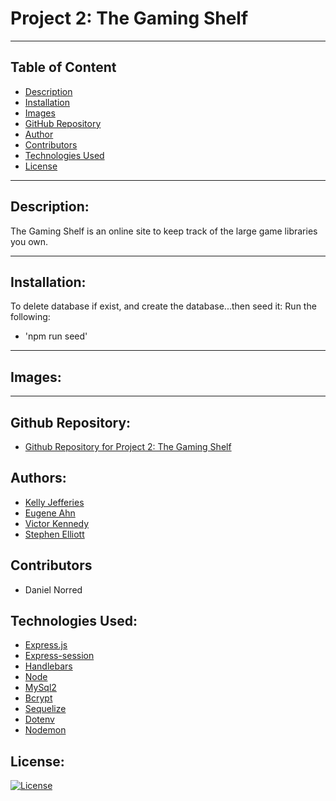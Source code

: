 # Project 2: The Gaming Shelf
-------

## Table of Content

- [Description](#description)
- [Installation](#installation)
- [Images](#images)
- [GitHub Repository](#github-repository)
- [Author](#author)  
- [Contributors](#contributors)
- [Technologies Used](#technologies-used) 
- [License](#license)

-------
## Description:  

The Gaming Shelf is an online site to keep track of the large game libraries you own.

-------
## Installation:

To delete database if exist, and create the database...then seed it:  Run the following:
- 'npm run seed'



------
## Images:

<!-- ![Image of The Gaming Shelf](./assets/images/EMTS.jpg) -->

----
## Github Repository:

- [Github Repository for Project 2: The Gaming Shelf](https://github.com/ksjefferies/project-2)

## Authors:

- [Kelly Jefferies](https://github.com/ksjefferies)
- [Eugene Ahn](https://github.com/eugene125)
- [Victor Kennedy](https://github.com/Victorini1)
- [Stephen Elliott](https://github.com/UsernameisStephen)

## Contributors

- Daniel Norred

## Technologies Used:

- [Express.js](https://expressjs.com/)
- [Express-session](https://expressjs.com/en/resources/middleware/session.html)
- [Handlebars](https://handlebarsjs.com/)
- [Node](https://nodejs.org/en/)
- [MySql2](https://www.npmjs.com/package/mysql2)
- [Bcrypt](https://www.npmjs.com/package/bcrypt)
- [Sequelize](https://sequelize.org/)
- [Dotenv](https://www.npmjs.com/package/dotenv)
- [Nodemon](https://www.npmjs.com/package/nodemon)

## License:

[![License](https://img.shields.io/badge/License-MIT%20License-Green)](http://choosealicense.com/licenses/mit/)